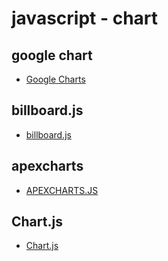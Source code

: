 # javascript - chart

## google chart
* [Google Charts](https://developers.google.com/chart)

## billboard.js
* [billboard.js](https://naver.github.io/billboard.js/)

## apexcharts
* [APEXCHARTS.JS](https://apexcharts.com/)

## Chart.js
* [Chart.js](https://www.chartjs.org/)